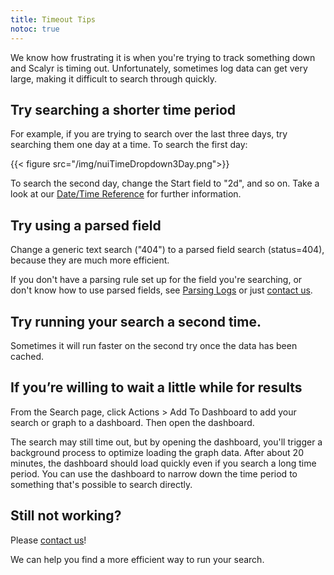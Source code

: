 ```yaml
---
title: Timeout Tips
notoc: true
---
```



We know how frustrating it is when you're trying to track something down and Scalyr is timing out. Unfortunately, sometimes log data can get very large, making it difficult to search through quickly.

## Try searching a shorter time period

For example, if you are trying to search over the last three days, try searching them one day at a time. To search the first day:

{{< figure src="/img/nuiTimeDropdown3Day.png">}}

To search the second day, change the Start field to "2d", and so on. Take a look at our [Date/Time Reference](/help/time-reference) for further information.

## Try using a parsed field

Change a generic text search ("404") to a parsed field search (status=404), because they are much more efficient.

If you don't have a parsing rule set up for the field you're searching, or don't know how to use parsed fields, see [Parsing Logs](/help/parsing-logs) or just [contact us](/contact).

## Try running your search a second time.

Sometimes it will run faster on the second try once the data has been cached.

## If you’re willing to wait a little while for results

From the Search page, click Actions > Add To Dashboard to add your search or graph to a dashboard. Then open the dashboard.

The search may still time out, but by opening the dashboard, you'll trigger a background process to optimize loading the graph data. After about 20 minutes, the dashboard should load quickly even if you search a long time period. You can use the dashboard to narrow down the time period to something that's possible to search directly.

## Still not working?

Please [contact us](/contact)!

We can help you find a more efficient way to run your search.
